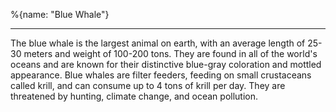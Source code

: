 %{name: "Blue Whale"}

---

The blue whale is the largest animal on earth, with an average length of 25-30 meters and weight of 100-200 tons. They are found in all of the world's oceans and are known for their distinctive blue-gray coloration and mottled appearance. Blue whales are filter feeders, feeding on small crustaceans called krill, and can consume up to 4 tons of krill per day. They are threatened by hunting, climate change, and ocean pollution.
